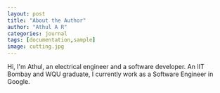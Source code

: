 ```yaml
---
layout: post
title: "About the Author"
author: "Athul A R"
categories: journal
tags: [documentation,sample]
image: cutting.jpg
---
```


Hi, I'm Athul, an electrical engineer and a software developer.
An IIT Bombay and WQU graduate, I currently work as a Software Engineer in Google.
